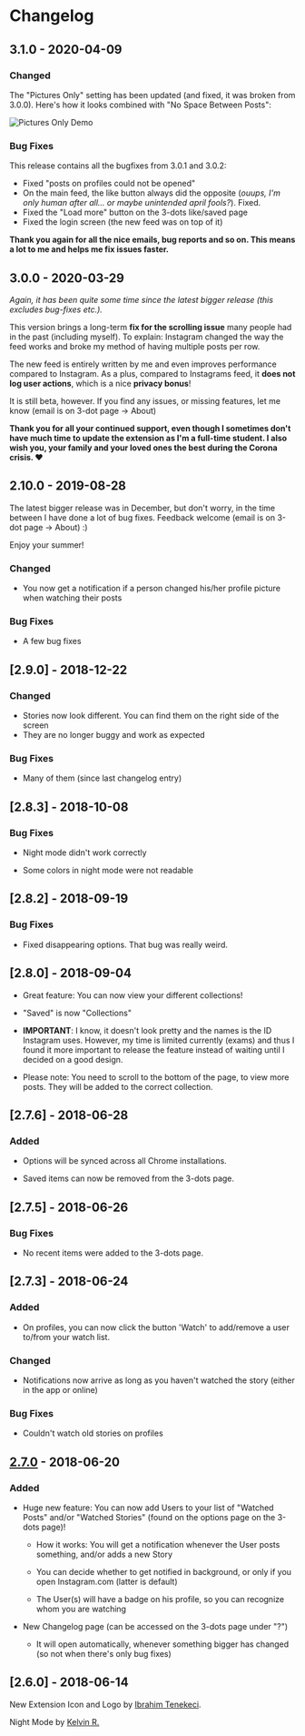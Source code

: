 # Changelog

## 3.1.0 - 2020-04-09

### Changed

The "Pictures Only" setting has been updated (and fixed, it was broken from 3.0.0). Here's how it looks combined with "No Space Between Posts":

![Pictures Only Demo](https://raw.githubusercontent.com/kurtextrem/Improved-for-Instagram/master/src/webstore/ScreenshotPicturesOnly.png)

### Bug Fixes

This release contains all the bugfixes from 3.0.1 and 3.0.2:

- Fixed "posts on profiles could not be opened"
- On the main feed, the like button always did the opposite (_ouups, I'm only human after all... or maybe unintended april fools?_). Fixed.
- Fixed the "Load more" button on the 3-dots like/saved page
- Fixed the login screen (the new feed was on top of it)

**Thank you again for all the nice emails, bug reports and so on. This means a lot to me and helps me fix issues faster.**

## 3.0.0 - 2020-03-29

_Again, it has been quite some time since the latest bigger release (this excludes bug-fixes etc.)._

This version brings a long-term **fix for the scrolling issue** many people had in the past (including myself). To explain: Instagram changed the way the feed works and broke my method of having multiple posts per row.

The new feed is entirely written by me and even improves performance compared to Instagram. As a plus, compared to Instagrams feed, it **does not log user actions**, which is a nice **privacy bonus**!

It is still beta, however. If you find any issues, or missing features, let me know (email is on 3-dot page -> About)

**Thank you for all your continued support, even though I sometimes don't have much time to update the extension as I'm a full-time student. I also wish you, your family and your loved ones the best during the Corona crisis. ♥**

## 2.10.0 - 2019-08-28

The latest bigger release was in December, but don't worry, in the time between I have done a lot of bug fixes. Feedback welcome (email is on 3-dot page -> About) :)

Enjoy your summer!

### Changed

- You now get a notification if a person changed his/her profile picture when watching their posts

### Bug Fixes

- A few bug fixes

## [2.9.0] - 2018-12-22

### Changed

- Stories now look different. You can find them on the right side of the screen
- They are no longer buggy and work as expected

### Bug Fixes

- Many of them (since last changelog entry)

## [2.8.3] - 2018-10-08

### Bug Fixes

- Night mode didn't work correctly

- Some colors in night mode were not readable

## [2.8.2] - 2018-09-19

### Bug Fixes

- Fixed disappearing options. That bug was really weird.

## [2.8.0] - 2018-09-04

- Great feature: You can now view your different collections!

- "Saved" is now "Collections"

- **IMPORTANT**: I know, it doesn't look pretty and the names is the ID Instagram uses. However, my time is limited currently (exams) and thus I found it more important to release the feature instead of waiting until I decided on a good design.

- Please note: You need to scroll to the bottom of the page, to view more posts. They will be added to the correct collection.

## [2.7.6] - 2018-06-28

### Added

- Options will be synced across all Chrome installations.

- Saved items can now be removed from the 3-dots page.

## [2.7.5] - 2018-06-26

### Bug Fixes

- No recent items were added to the 3-dots page.

## [2.7.3] - 2018-06-24

### Added

- On profiles, you can now click the button 'Watch' to add/remove a user to/from your watch list.

### Changed

- Notifications now arrive as long as you haven't watched the story (either in the app or online)

### Bug Fixes

- Couldn't watch old stories on profiles

## [2.7.0] - 2018-06-20

### Added

- Huge new feature: You can now add Users to your list of "Watched Posts" and/or "Watched Stories" (found on the options page on the 3-dots page)!

  - How it works: You will get a notification whenever the User posts something, and/or adds a new Story

  - You can decide whether to get notified in background, or only if you open Instagram.com (latter is default)

  - The User(s) will have a badge on his profile, so you can recognize whom you are watching

- New Changelog page (can be accessed on the 3-dots page under "?")

  - It will open automatically, whenever something bigger has changed (so not when there's only bug fixes)

## [2.6.0] - 2018-06-14

New Extension Icon and Logo by [Ibrahim Tenekeci](https://github.com/ihtiht).

Night Mode by [Kelvin R.](https://github.com/KLVN)

[unreleased]: https://github.com/kurtextrem/Improved-for-Instagram/compare/v2.7.0...HEAD
[2.7.0]: https://github.com/kurtextrem/Improved-for-Instagram/compare/v2.6.0...v2.7.0
